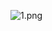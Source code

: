 ![1.png](https://socialify.git.ci/ZhangLe1993/data-manager-service/image?description=1&font=Bitter&forks=1&issues=1&language=1&pattern=Signal&pulls=1&stargazers=1&theme=Light)